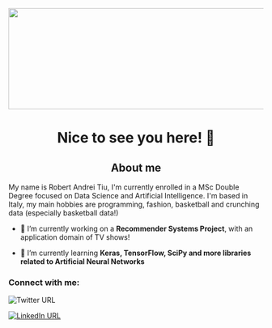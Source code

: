 

<p align="center">
  <img align="center" src="https://i.ibb.co/DbDLJ1H/Hi-I-m-ROBER-2.png" width="600" height="200" >
</p>

<h1 align="center">Nice to see you here! 🤝 </h3>

<h2 align="center">About me</h2>
My name is Robert Andrei Tiu, I'm currently enrolled in a MSc Double Degree focused on Data Science and Artificial Intelligence. I'm based in Italy, my main hobbies are programming, fashion, basketball and crunching data (especially basketball data!) 

- 🔭 I’m currently working on a **Recommender Systems Project**, with an application domain of TV shows!

- 🌱 I’m currently learning **Keras, TensorFlow, SciPy and more libraries related to Artificial Neural Networks**

<h3 align="left">Connect with me:</h3>
<img alt="Twitter URL" src="https://img.shields.io/twitter/url?style=social&url=https%3A%2F%2Ftwitter.com%2Fr0bhax">

[<img alt="LinkedIn URL" src="https://img.shields.io/badge/LinkedIn-0077B5?style=for-the-badge&logo=linkedin&logoColor=white"/>](https://www.linkedin.com/in/robert-tiu-1bb812b8/)

<p align="left">
</p>

